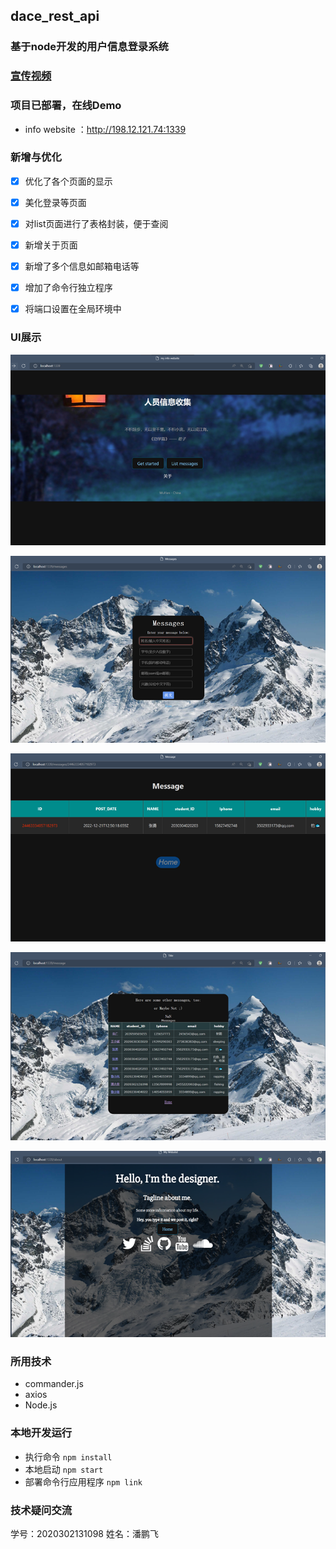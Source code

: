 ## dace_rest_api
### 基于node开发的用户信息登录系统
### [宣传视频](https://www.bilibili.com/video/av23121122/)
### 项目已部署，在线Demo
- info website ：http://198.12.121.74:1339
### 新增与优化
- [x] 优化了各个页面的显示
- [x] 美化登录等页面
- [x] 对list页面进行了表格封装，便于查阅
- [x] 新增关于页面
- [x] 新增了多个信息如邮箱电话等
- [x] 增加了命令行独立程序
- [x] 将端口设置在全局环境中


### UI展示

![./ui/img.png](./ui/img.png)


![./ui/img_1.png](./ui/img_1.png)


![./ui/img_2.png](./ui/img_2.png)


![./ui/img_3.png](./ui/img_3.png)


![./ui/img_4.png](./ui/img_4.png)

### 所用技术

- commander.js
- axios
- Node.js

### 本地开发运行

- 执行命令 `npm install `
- 本地启动 `npm start`
- 部署命令行应用程序 `npm link`
### 技术疑问交流
学号：2020302131098
姓名：潘鹏飞

